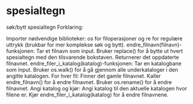 # spesialtegn
søk/bytt spesialtegn
Forklaring:

Importer nødvendige biblioteker: os for filoperasjoner og re for regulære uttrykk (brukbar for mer komplekse søk og bytt).
endre_filnavn(filnavn)-funksjonen:
Tar et filnavn som input.
Bruker replace() for å bytte ut hvert spesialtegn med den tilsvarende bokstaven.
Returnerer det oppdaterte filnavnet.
endre_filer_i_katalog(katalog)-funksjonen:
Tar en katalogbane som input.
Bruker os.walk() for å gå gjennom alle underkataloger i den angitte katalogen.
For hver fil:
Finner det gamle filnavnet.
Kaller endre_filnavn() for å endre filnavnet.
Bruker os.rename() for å endre filnavnet.
Angi katalog og kjør:
Angi katalog til den aktuelle katalogen hvor filene er.
Kjør endre_filer_i_katalog(katalog) for å endre filnavnene.
